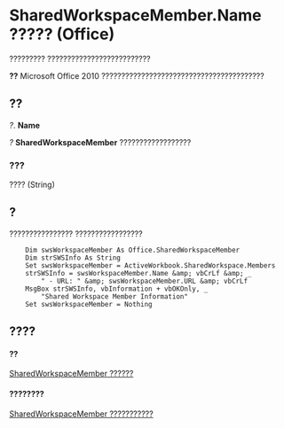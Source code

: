 
# SharedWorkspaceMember.Name ????? (Office)

????????? ??????????????????????????


 **??**  Microsoft Office 2010 ?????????????????????????????????????????


## ??

 _?_. **Name**

 _?_ **SharedWorkspaceMember** ??????????????????


### ???

???? (String)


## ?

???????????????? ?????????????????


```
    Dim swsWorkspaceMember As Office.SharedWorkspaceMember 
    Dim strSWSInfo As String 
    Set swsWorkspaceMember = ActiveWorkbook.SharedWorkspace.Members 
    strSWSInfo = swsWorkspaceMember.Name &amp; vbCrLf &amp; _ 
        " - URL: " &amp; swsWorkspaceMember.URL &amp; vbCrLf 
    MsgBox strSWSInfo, vbInformation + vbOKOnly, _ 
        "Shared Workspace Member Information" 
    Set swsWorkspaceMember = Nothing 

```


## ????


#### ??


[SharedWorkspaceMember ??????](4d5ec7d9-b7f2-cdcf-5db2-7429b7a08ed9.md)
#### ????????


[SharedWorkspaceMember ???????????](http://msdn.microsoft.com/library/d2519ac4-a9a3-0480-c7c3-dbd98c514692%28Office.15%29.aspx)